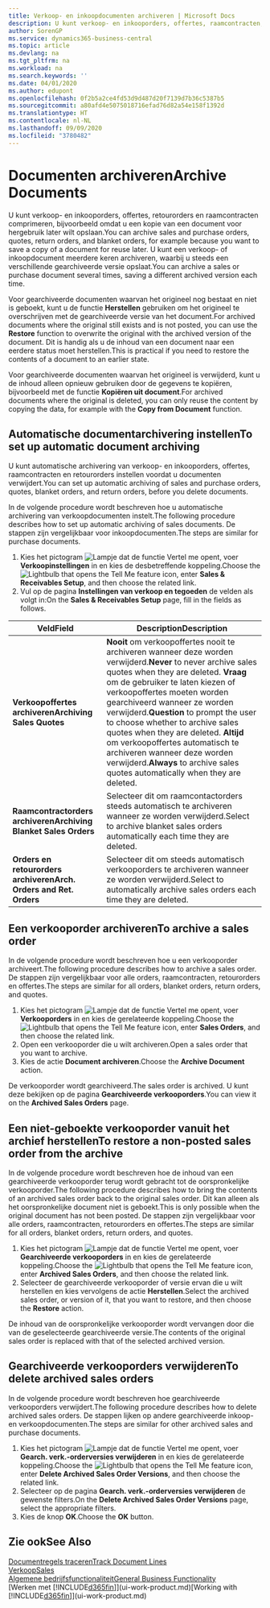 ```yaml
---
title: Verkoop- en inkoopdocumenten archiveren | Microsoft Docs
description: U kunt verkoop- en inkooporders, offertes, raamcontracten, retourorders en raamcontracten archiveren en u kunt het gearchiveerde document gebruiken om het document waaruit het is gearchiveerd, opnieuw te maken.
author: SorenGP
ms.service: dynamics365-business-central
ms.topic: article
ms.devlang: na
ms.tgt_pltfrm: na
ms.workload: na
ms.search.keywords: ''
ms.date: 04/01/2020
ms.author: edupont
ms.openlocfilehash: 0f2b5a2ce4fd53d9d487d20f7139d7b36c5387b5
ms.sourcegitcommit: a80afd4e5075018716efad76d82a54e158f1392d
ms.translationtype: HT
ms.contentlocale: nl-NL
ms.lasthandoff: 09/09/2020
ms.locfileid: "3780482"
---
```

# <a name="archive-documents"></a><span data-ttu-id="6f34c-103">Documenten archiveren</span><span class="sxs-lookup"><span data-stu-id="6f34c-103">Archive Documents</span></span>
<span data-ttu-id="6f34c-104">U kunt verkoop- en inkooporders, offertes, retourorders en raamcontracten comprimeren, bijvoorbeeld omdat u een kopie van een document voor hergebruik later wilt opslaan.</span><span class="sxs-lookup"><span data-stu-id="6f34c-104">You can archive sales and purchase orders, quotes, return orders, and blanket orders, for example because you want to save a copy of a document for reuse later.</span></span> <span data-ttu-id="6f34c-105">U kunt een verkoop- of inkoopdocument meerdere keren archiveren, waarbij u steeds een verschillende gearchiveerde versie opslaat.</span><span class="sxs-lookup"><span data-stu-id="6f34c-105">You can archive a sales or purchase document several times, saving a different archived version each time.</span></span>

<span data-ttu-id="6f34c-106">Voor gearchiveerde documenten waarvan het origineel nog bestaat en niet is geboekt, kunt u de functie **Herstellen** gebruiken om het origineel te overschrijven met de gearchiveerde versie van het document.</span><span class="sxs-lookup"><span data-stu-id="6f34c-106">For archived documents where the original still exists and is not posted, you can use the **Restore** function to overwrite the original with the archived version of the document.</span></span> <span data-ttu-id="6f34c-107">Dit is handig als u de inhoud van een document naar een eerdere status moet herstellen.</span><span class="sxs-lookup"><span data-stu-id="6f34c-107">This is practical if you need to restore the contents of a document to an earlier state.</span></span>

<span data-ttu-id="6f34c-108">Voor gearchiveerde documenten waarvan het origineel is verwijderd, kunt u de inhoud alleen opnieuw gebruiken door de gegevens te kopiëren, bijvoorbeeld met de functie **Kopiëren uit document**.</span><span class="sxs-lookup"><span data-stu-id="6f34c-108">For archived documents where the original is deleted, you can only reuse the content by copying the data, for example with the **Copy from Document** function.</span></span>   

## <a name="to-set-up-automatic-document-archiving"></a><span data-ttu-id="6f34c-109">Automatische documentarchivering instellen</span><span class="sxs-lookup"><span data-stu-id="6f34c-109">To set up automatic document archiving</span></span>  
<span data-ttu-id="6f34c-110">U kunt automatische archivering van verkoop- en inkooporders, offertes, raamcontracten en retourorders instellen voordat u documenten verwijdert.</span><span class="sxs-lookup"><span data-stu-id="6f34c-110">You can set up automatic archiving of sales and purchase orders, quotes, blanket orders, and return orders, before you delete documents.</span></span>

<span data-ttu-id="6f34c-111">In de volgende procedure wordt beschreven hoe u automatische archivering van verkoopdocumenten instelt.</span><span class="sxs-lookup"><span data-stu-id="6f34c-111">The following procedure describes how to set up automatic archiving of sales documents.</span></span> <span data-ttu-id="6f34c-112">De stappen zijn vergelijkbaar voor inkoopdocumenten.</span><span class="sxs-lookup"><span data-stu-id="6f34c-112">The steps are similar for purchase documents.</span></span>
1.  <span data-ttu-id="6f34c-113">Kies het pictogram ![Lampje dat de functie Vertel me opent](media/ui-search/search_small.png "Vertel me wat u wilt doen"), voer **Verkoopinstellingen** in en kies de desbetreffende koppeling.</span><span class="sxs-lookup"><span data-stu-id="6f34c-113">Choose the ![Lightbulb that opens the Tell Me feature](media/ui-search/search_small.png "Tell me what you want to do") icon, enter **Sales & Receivables Setup**, and then choose the related link.</span></span>
2. <span data-ttu-id="6f34c-114">Vul op de pagina **Instellingen van verkoop en tegoeden** de velden als volgt in:</span><span class="sxs-lookup"><span data-stu-id="6f34c-114">On the **Sales & Receivables Setup** page, fill in the fields as follows.</span></span>

|<span data-ttu-id="6f34c-115">Veld</span><span class="sxs-lookup"><span data-stu-id="6f34c-115">Field</span></span>|<span data-ttu-id="6f34c-116">Description</span><span class="sxs-lookup"><span data-stu-id="6f34c-116">Description</span></span>|
|-----|-----------|
|<span data-ttu-id="6f34c-117">**Verkoopoffertes archiveren**</span><span class="sxs-lookup"><span data-stu-id="6f34c-117">**Archiving Sales Quotes**</span></span>|<span data-ttu-id="6f34c-118">**Nooit** om verkoopoffertes nooit te archiveren wanneer deze worden verwijderd.</span><span class="sxs-lookup"><span data-stu-id="6f34c-118">**Never** to never archive sales quotes when they are deleted.</span></span> <span data-ttu-id="6f34c-119">**Vraag** om de gebruiker te laten kiezen of verkoopoffertes moeten worden gearchiveerd wanneer ze worden verwijderd.</span><span class="sxs-lookup"><span data-stu-id="6f34c-119">**Question** to prompt the user to choose whether to archive sales quotes when they are deleted.</span></span> <span data-ttu-id="6f34c-120">**Altijd** om verkoopoffertes automatisch te archiveren wanneer deze worden verwijderd.</span><span class="sxs-lookup"><span data-stu-id="6f34c-120">**Always** to archive sales quotes automatically when they are deleted.</span></span>|
|<span data-ttu-id="6f34c-121">**Raamcontractorders archiveren**</span><span class="sxs-lookup"><span data-stu-id="6f34c-121">**Archiving Blanket Sales Orders**</span></span>|<span data-ttu-id="6f34c-122">Selecteer dit om raamcontactorders steeds automatisch te archiveren wanneer ze worden verwijderd.</span><span class="sxs-lookup"><span data-stu-id="6f34c-122">Select to archive blanket sales orders automatically each time they are deleted.</span></span>|
|<span data-ttu-id="6f34c-123">**Orders en retourorders archiveren**</span><span class="sxs-lookup"><span data-stu-id="6f34c-123">**Arch. Orders and Ret. Orders**</span></span>|<span data-ttu-id="6f34c-124">Selecteer dit om steeds automatisch verkooporders te archiveren wanneer ze worden verwijderd.</span><span class="sxs-lookup"><span data-stu-id="6f34c-124">Select to automatically archive sales orders each time they are deleted.</span></span>|

## <a name="to-archive-a-sales-order"></a><span data-ttu-id="6f34c-125">Een verkooporder archiveren</span><span class="sxs-lookup"><span data-stu-id="6f34c-125">To archive a sales order</span></span>
<span data-ttu-id="6f34c-126">In de volgende procedure wordt beschreven hoe u een verkooporder archiveert.</span><span class="sxs-lookup"><span data-stu-id="6f34c-126">The following procedure describes how to archive a sales order.</span></span> <span data-ttu-id="6f34c-127">De stappen zijn vergelijkbaar voor alle orders, raamcontracten, retourorders en offertes.</span><span class="sxs-lookup"><span data-stu-id="6f34c-127">The steps are similar for all orders, blanket orders, return orders, and quotes.</span></span>

1.  <span data-ttu-id="6f34c-128">Kies het pictogram ![Lampje dat de functie Vertel me opent](media/ui-search/search_small.png "Vertel me wat u wilt doen"), voer **Verkooporders** in en kies de gerelateerde koppeling.</span><span class="sxs-lookup"><span data-stu-id="6f34c-128">Choose the ![Lightbulb that opens the Tell Me feature](media/ui-search/search_small.png "Tell me what you want to do") icon, enter **Sales Orders**, and then choose the related link.</span></span>  
2.  <span data-ttu-id="6f34c-129">Open een verkooporder die u wilt archiveren.</span><span class="sxs-lookup"><span data-stu-id="6f34c-129">Open a sales order that you want to archive.</span></span>  
3.  <span data-ttu-id="6f34c-130">Kies de actie **Document archiveren**.</span><span class="sxs-lookup"><span data-stu-id="6f34c-130">Choose the **Archive Document** action.</span></span>

<span data-ttu-id="6f34c-131">De verkooporder wordt gearchiveerd.</span><span class="sxs-lookup"><span data-stu-id="6f34c-131">The sales order is archived.</span></span> <span data-ttu-id="6f34c-132">U kunt deze bekijken op de pagina **Gearchiveerde verkooporders**.</span><span class="sxs-lookup"><span data-stu-id="6f34c-132">You can view it on the **Archived Sales Orders** page.</span></span>

## <a name="to-restore-a-non-posted-sales-order-from-the-archive"></a><span data-ttu-id="6f34c-133">Een niet-geboekte verkooporder vanuit het archief herstellen</span><span class="sxs-lookup"><span data-stu-id="6f34c-133">To restore a non-posted sales order from the archive</span></span>
<span data-ttu-id="6f34c-134">In de volgende procedure wordt beschreven hoe de inhoud van een gearchiveerde verkooporder terug wordt gebracht tot de oorspronkelijke verkooporder.</span><span class="sxs-lookup"><span data-stu-id="6f34c-134">The following procedure describes how to bring the contents of an archived sales order back to the original sales order.</span></span> <span data-ttu-id="6f34c-135">Dit kan alleen als het oorspronkelijke document niet is geboekt.</span><span class="sxs-lookup"><span data-stu-id="6f34c-135">This is only possible when the original document has not been posted.</span></span> <span data-ttu-id="6f34c-136">De stappen zijn vergelijkbaar voor alle orders, raamcontracten, retourorders en offertes.</span><span class="sxs-lookup"><span data-stu-id="6f34c-136">The steps are similar for all orders, blanket orders, return orders, and quotes.</span></span>

1. <span data-ttu-id="6f34c-137">Kies het pictogram ![Lampje dat de functie Vertel me opent](media/ui-search/search_small.png "Vertel me wat u wilt doen"), voer **Gearchiveerde verkooporders** in en kies de gerelateerde koppeling.</span><span class="sxs-lookup"><span data-stu-id="6f34c-137">Choose the ![Lightbulb that opens the Tell Me feature](media/ui-search/search_small.png "Tell me what you want to do") icon, enter **Archived Sales Orders**, and then choose the related link.</span></span>
2. <span data-ttu-id="6f34c-138">Selecteer de gearchiveerde verkooporder of versie ervan die u wilt herstellen en kies vervolgens de actie **Herstellen**.</span><span class="sxs-lookup"><span data-stu-id="6f34c-138">Select the archived sales order, or version of it, that you want to restore, and then choose the **Restore** action.</span></span>  

<span data-ttu-id="6f34c-139">De inhoud van de oorspronkelijke verkooporder wordt vervangen door die van de geselecteerde gearchiveerde versie.</span><span class="sxs-lookup"><span data-stu-id="6f34c-139">The contents of the original sales order is replaced with that of the selected archived version.</span></span>

## <a name="to-delete-archived-sales-orders"></a><span data-ttu-id="6f34c-140">Gearchiveerde verkooporders verwijderen</span><span class="sxs-lookup"><span data-stu-id="6f34c-140">To delete archived sales orders</span></span>
<span data-ttu-id="6f34c-141">In de volgende procedure wordt beschreven hoe gearchiveerde verkooporders verwijdert.</span><span class="sxs-lookup"><span data-stu-id="6f34c-141">The following procedure describes how to delete archived sales orders.</span></span> <span data-ttu-id="6f34c-142">De stappen lijken op andere gearchiveerde inkoop- en verkoopdocumenten.</span><span class="sxs-lookup"><span data-stu-id="6f34c-142">The steps are similar for other archived sales and purchase documents.</span></span>

1.  <span data-ttu-id="6f34c-143">Kies het pictogram ![Lampje dat de functie Vertel me opent](media/ui-search/search_small.png "Vertel me wat u wilt doen"), voer **Gearch. verk.-orderversies verwijderen** in en kies de gerelateerde koppeling.</span><span class="sxs-lookup"><span data-stu-id="6f34c-143">Choose the ![Lightbulb that opens the Tell Me feature](media/ui-search/search_small.png "Tell me what you want to do") icon, enter **Delete Archived Sales Order Versions**, and then choose the related link.</span></span>  
2.  <span data-ttu-id="6f34c-144">Selecteer op de pagina **Gearch. verk.-orderversies verwijderen** de gewenste filters.</span><span class="sxs-lookup"><span data-stu-id="6f34c-144">On the **Delete Archived Sales Order Versions** page, select the appropriate filters.</span></span>  
3.  <span data-ttu-id="6f34c-145">Kies de knop **OK**.</span><span class="sxs-lookup"><span data-stu-id="6f34c-145">Choose the **OK** button.</span></span>

## <a name="see-also"></a><span data-ttu-id="6f34c-146">Zie ook</span><span class="sxs-lookup"><span data-stu-id="6f34c-146">See Also</span></span>
[<span data-ttu-id="6f34c-147">Documentregels traceren</span><span class="sxs-lookup"><span data-stu-id="6f34c-147">Track Document Lines</span></span>](across-how-to-track-document-lines.md)  
[<span data-ttu-id="6f34c-148">Verkoop</span><span class="sxs-lookup"><span data-stu-id="6f34c-148">Sales</span></span>](sales-manage-sales.md)  
[<span data-ttu-id="6f34c-149">Algemene bedrijfsfunctionaliteit</span><span class="sxs-lookup"><span data-stu-id="6f34c-149">General Business Functionality</span></span>](ui-across-business-areas.md)  
<span data-ttu-id="6f34c-150">[Werken met [!INCLUDE[d365fin](includes/d365fin_md.md)]](ui-work-product.md)</span><span class="sxs-lookup"><span data-stu-id="6f34c-150">[Working with [!INCLUDE[d365fin](includes/d365fin_md.md)]](ui-work-product.md)</span></span>
